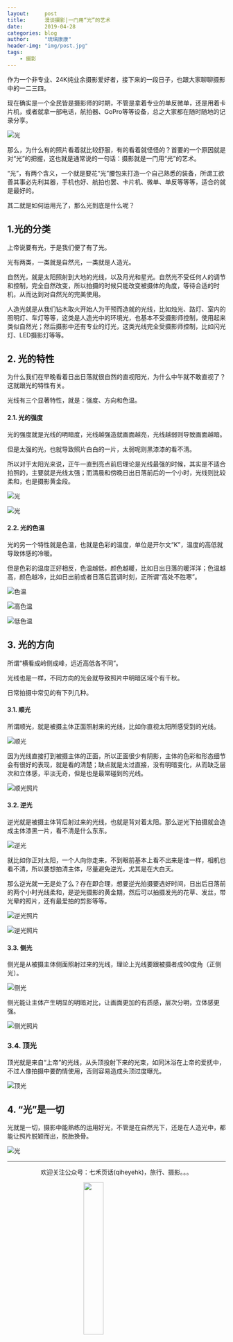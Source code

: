 ```yaml
---
layout:     post
title:      漫谈摄影|一门用“光”的艺术
date:       2019-04-28
categories: blog
author:     "琉璃康康"
header-img: "img/post.jpg"
tags:
    - 摄影
---
```


<style>
img{
  display:block;
  margin:0
  auto;
}
</style>

<meta name="referrer" content="never">

作为一个非专业、24K纯业余摄影爱好者，接下来的一段日子，也跟大家聊聊摄影中的一二三四。

现在确实是一个全民皆是摄影师的时期，不管是拿着专业的单反微单，还是用着卡片机，或者就拿一部电话，航拍器、GoPro等等设备，总之大家都在随时随地的记录分享。

![光][1]

那么，为什么有的照片看着就比较舒服，有的看着就怪怪的？首要的一个原因就是对“光”的把握，这也就是通常说的一句话：摄影就是一门用“光”的艺术。

“光”，有两个含义，一个就是要花“光”腰包来打造一个自己熟悉的装备，所谓工欲善其事必先利其器，手机也好、航拍也罢、卡片机、微单、单反等等等，适合的就是最好的。

其二就是如何运用光了，那么光到底是什么呢？

## 1.光的分类

上帝说要有光，于是我们便了有了光。

光有两类，一类就是自然光，一类就是人造光。

自然光，就是太阳照射到大地的光线，以及月光和星光。自然光不受任何人的调节和控制，完全自然改变，所以拍摄的时候只能改变被摄体的角度，等待合适的时机，从而达到对自然光的完美使用。

人造光就是从我们钻木取火开始人为干预而造就的光线，比如烛光、路灯、室内的照明灯、车灯等等，这类是人造光中的环境光，也基本不受摄影师控制，使用起来类似自然光；然后摄影中还有专业的灯光，这类光线完全受摄影师控制，比如闪光灯、LED摄影灯等等。

## 2. 光的特性

为什么我们在早晚看着日出日落就很自然的直视阳光，为什么中午就不敢直视了？这就跟光的特性有关。

光线有三个显著特性，就是：强度、方向和色温。

#### 2.1. 光的强度

光的强度就是光线的明暗度，光线越强造就画面越亮，光线越弱则导致画面越暗。

但是太强的光，也就导致照片白白的一片，太弱呢则黑漆漆的看不清。

所以对于太阳光来说，正午一直到亮点前后理论是光线最强的时候，其实是不适合拍照的，主要就是光线太强；而清晨和傍晚日出日落前后的一个小时，光线则比较柔和，也是摄影黄金段。

![光][2]

![光][3]

#### 2.2. 光的色温

光的另一个特性就是色温，也就是色彩的温度，单位是开尔文“K”，温度的高低就导致体感的冷暖。

但是色彩的温度正好相反，色温越低，颜色越暖，比如日出日落的暖洋洋；色温越高，颜色越冷，比如日出前或者日落后蓝调时刻，正所谓“高处不胜寒”。

![色温][4]

![高色温][6]

![低色温][5]


## 3. 光的方向

所谓“横看成岭侧成峰，远近高低各不同”。

光线也是一样，不同方向的光会就导致照片中明暗区域个有千秋。

日常拍摄中常见的有下列几种。

#### 3.1. 顺光

所谓顺光，就是被摄主体正面照射来的光线，比如你直视太阳所感受到的光线。

![顺光][7]

因为光线直接打到被摄主体的正面，所以正面很少有阴影，主体的色彩和形态细节会有很好的表现，就是看的清楚；缺点就是太过直接，没有明暗变化，从而缺乏层次和立体感，平淡无奇，但是也是最常碰到的光线。

![顺光照片][8]

#### 3.2. 逆光

逆光就是被摄主体背后射过来的光线，也就是背对着太阳。那么逆光下拍摄就会造成主体漆黑一片，看不清是什么东东。

![逆光][9]

就比如你正对太阳，一个人向你走来，不到眼前基本上看不出来是谁一样，相机也看不清，所以要想拍清主体，尽量避免逆光，尤其是在大白天。

那么逆光就一无是处了么？存在即合理，想要逆光拍摄要选好时间，日出后日落前的两个小时光线柔和，是逆光摄影的黄金期，然后可以拍摄发光的花草、发丝，带光晕的照片，还有最爱拍的剪影等等。

![逆光照片][10]

![逆光照片][11]

#### 3.3. 侧光

侧光是从被摄主体侧面照射过来的光线，理论上光线要跟被摄者成90度角（正侧光）。

![侧光][12]

侧光能让主体产生明显的明暗对比，让画面更加的有质感，层次分明，立体感更强。

![侧光照片][13]

### 3.4. 顶光

顶光就是来自“上帝”的光线，从头顶投射下来的光束，如同沐浴在上帝的爱抚中，不过人像拍摄中要酌情使用，否则容易造成头顶过度曝光。

![顶光][14]

## 4. “光”是一切

光就是一切，摄影中能熟练的运用好光，不管是在自然光下，还是在人造光中，都能让照片脱颖而出，脱胎换骨。

![光][15]

------------
<p align="center">欢迎关注公众号：七禾页话(qiheyehk)，旅行、摄影。。。</p>
<img src="https://mmbiz.qpic.cn/mmbiz_jpg/QqiaFS6NT0eD1g2UjYu4VfCGHmbhgVqOAnNnJQfN7ZhRVUCopYOsfpPtIEB95VNEqu8trAxJXzGDg01ka6z6wzQ/0?wx_fmt=jpeg" width="30%"/>


[1]:https://mmbiz.qpic.cn/mmbiz_jpg/QqiaFS6NT0eCEOGN4vFjjMLj7ud13rI86hotIfWm15u7RBSrmLulYNdTUCc0C7ic2MWO9sr5D7HkKOVyn25JVT1w/0?wx_fmt=jpeg

[2]:https://mmbiz.qpic.cn/mmbiz_jpg/QqiaFS6NT0eCEOGN4vFjjMLj7ud13rI86qXMicKuic5Ofr5cR45V9YZ19uuQBfG1Dz57DHrcGcrNmJWZxFErg0AIw/0?wx_fmt=jpeg

[3]:https://mmbiz.qpic.cn/mmbiz_jpg/QqiaFS6NT0eCEOGN4vFjjMLj7ud13rI86cWFXtVjYovra16SYu8ibiaEBFBRGwB64BOuEsBtkaaMjNZe9ykNRnxJQ/0?wx_fmt=jpeg

[4]:https://mmbiz.qpic.cn/mmbiz_jpg/QqiaFS6NT0eCEOGN4vFjjMLj7ud13rI868foKm5kU9mQmG9KNqCuZajsCZompYj1vV4g7C3xgp9sNibuaV0kIxGw/0?wx_fmt=jpeg

[5]:https://mmbiz.qpic.cn/mmbiz_jpg/QqiaFS6NT0eCEOGN4vFjjMLj7ud13rI86mmenolVQTqL8D2DYF0vJEZyqicT9ndhQzyg4gVJ4VUaAWgk7lGI58pA/0?wx_fmt=jpeg

[6]:https://mmbiz.qpic.cn/mmbiz_jpg/QqiaFS6NT0eCEOGN4vFjjMLj7ud13rI86lNf9wiaBicwj7XJotn5JPV9sAKAK74oUlVuLEQgmqcNcRLicicW48SOUmg/0?wx_fmt=jpeg

[7]:https://mmbiz.qpic.cn/mmbiz_jpg/QqiaFS6NT0eCEOGN4vFjjMLj7ud13rI86EiczdXhrb605Cc8AGEGVgs7Q5XhbbVKKeRG7kD9QLdqYc1sf9aFpmxQ/0?wx_fmt=jpeg

[8]:https://mmbiz.qpic.cn/mmbiz_jpg/QqiaFS6NT0eCEOGN4vFjjMLj7ud13rI86bTy6yRnHg0c9DzI8EuuUkFEXg6fKDcjbYWAlIHTfOOpjFqXFtrjyMw/0?wx_fmt=jpeg

[9]:https://mmbiz.qpic.cn/mmbiz_jpg/QqiaFS6NT0eCEOGN4vFjjMLj7ud13rI86AUyZTAKrvdqSs32UVtkZKk2gTdb1Q10rR5jabrole25oiaa29kR8y2Q/0?wx_fmt=jpeg

[10]:https://mmbiz.qpic.cn/mmbiz_jpg/QqiaFS6NT0eCEOGN4vFjjMLj7ud13rI865WcvsApw8CtjCM5LyiccQa5nrWAK6xY5ibANkko3G9icSCzzINGlGjZnw/0?wx_fmt=jpeg

[11]:https://mmbiz.qpic.cn/mmbiz_jpg/QqiaFS6NT0eCEOGN4vFjjMLj7ud13rI86NjK7Ml5zrf36pTCx1EoaKaHLkFDgqn9zhUz9lqdooJZMrVYUQpmVYA/0?wx_fmt=jpeg

[12]:https://mmbiz.qpic.cn/mmbiz_jpg/QqiaFS6NT0eCEOGN4vFjjMLj7ud13rI86H8xAIibZuqkeEDicPSuhMj4iam0IlxkMHSvuJVQfb9QCKibeOZz3sibJGNw/0?wx_fmt=jpeg

[13]:https://mmbiz.qpic.cn/mmbiz_jpg/QqiaFS6NT0eCEOGN4vFjjMLj7ud13rI8643LPn6RBsmbv9gywzKriaQ2ciaOxktgJEj6wInA6Ma4J1sZvQRMPuU9w/0?wx_fmt=jpeg

[14]:https://mmbiz.qpic.cn/mmbiz_jpg/QqiaFS6NT0eCEOGN4vFjjMLj7ud13rI867RSJLcHQAnZykianZO8EibVQuJzDtSQ8gDWSz9ZrgZK2eEJ4SAxbEFuA/0?wx_fmt=jpeg

[15]:https://mmbiz.qpic.cn/mmbiz_jpg/QqiaFS6NT0eCEOGN4vFjjMLj7ud13rI86LxlD1pZBia4vFpx4DaG51icVFxP1EvQFDxwgvWL81Ejib5gGDXscCJJ8A/0?wx_fmt=jpeg
